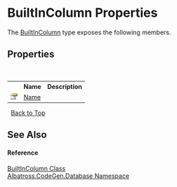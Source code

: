 # BuiltInColumn Properties
 

The <a href="8f3ee0bb-d5d7-7677-c80e-eed6b4cf4f77">BuiltInColumn</a> type exposes the following members.


## Properties
&nbsp;<table><tr><th></th><th>Name</th><th>Description</th></tr><tr><td>![Public property](media/pubproperty.gif "Public property")</td><td><a href="3d979b35-53a0-4218-2d7b-fe51bf07a330">Name</a></td><td /></tr></table>&nbsp;
<a href="#builtincolumn-properties">Back to Top</a>

## See Also


#### Reference
<a href="8f3ee0bb-d5d7-7677-c80e-eed6b4cf4f77">BuiltInColumn Class</a><br /><a href="bdf46154-2f7c-d3c3-6413-8c6484d341a9">Albatross.CodeGen.Database Namespace</a><br />